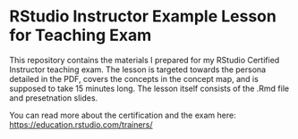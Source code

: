 # RStudio Instructor Example Lesson for Teaching Exam
This repository contains the materials I prepared for my RStudio Certified Instructor teaching exam. The lesson is targeted towards the persona detailed in the PDF, covers the concepts in the concept map, and is supposed to take 15 minutes long. The lesson itself consists of the .Rmd file and presetnation slides.


You can read more about the certification and the exam here: https://education.rstudio.com/trainers/
